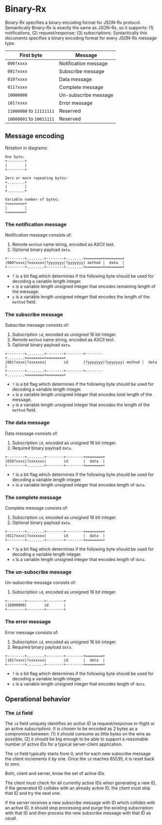 # Binary-Rx

Binary-Rx specifies a binary encoding format for JSON-Rx protocol. Semantically
Binary-Rx is exactly the same as JSON-Rx, so it supports: (1) notifications,
(2) request/response; (3) subscriptions. Syntactically this documents specifies
a binary encoding format for every JSON-Rx message type.

| First byte | Message |
|-|-|
| `000?xxxx` | Notification message |
| `001?xxxx` | Subscribe message |
| `010?xxxx` | Data message |
| `011?xxxx` | Complete message |
| `10000000` | Un-subscribe message |
| `101?xxxx` | Error message |
| `11000000` to `11111111` | Reserved |
| `10000001` to `10011111` | Reserved |



## Message encoding

Notation in diagrams:

```
One byte:
+--------+
|        |
+--------+

Zero or more repeating bytes:
+........+
|        |
+........+

Variable number of bytes:
+========+
|        |
+========+
```


### The notification message

Notification message consists of:

1. Remote `method` name string, encoded as ASCII text.
2. Optional binary payload `data`.

```
+--------+........+--------+........+========+========+
|000?xxxx|?xxxxxxx|?yyyyyyy|?yyyyyyy| method |  data  |
+--------+........+--------+........+========+========+
```

- `?` is a bit flag which determines if the following byte should be used for
  decoding a variable length integer.
- `x` is a variable length unsigned integer that encodes remaining length of the
  message.
- `y` is a variable length unsigned integer that encodes the length of the
  `method` field.


### The subscribe message

Subscribe message consists of:

1. Subscription `id`, encoded as unsigned 16 bit integer.
2. Remote `method` name string, encoded as ASCII text.
3. Optional binary payload `data`.

```
+--------+........+--------+--------+--------+........+========+========+
|001?xxxx|?xxxxxxx|        id       |?yyyyyyy|?yyyyyyy| method |  data  |
+--------+........+--------+--------+--------+........+========+========+
```

- `?` is a bit flag which determines if the following byte should be used for
  decoding a variable length integer.
- `x` is a variable length unsigned integer that encodes total length of the
  message.
- `y` is a variable length unsigned integer that encodes the length of the
  `method` field.


### The data message

Data message consists of:

1. Subscription `id`, encoded as unsigned 16 bit integer.
2. Required binary payload `data`.

```
+--------+........+--------+--------+========+
|010?xxxx|?xxxxxxx|        id       |  data  |
+--------+........+--------+--------+========+
```

- `?` is a bit flag which determines if the following byte should be used for
  decoding a variable length integer.
- `x` is a variable length unsigned integer that encodes length of `data`.


### The complete message

Complete message consists of:

1. Subscription `id`, encoded as unsigned 16 bit integer.
2. Optional binary payload `data`.

```
+--------+........+--------+--------+========+
|011?xxxx|?xxxxxxx|        id       |  data  |
+--------+........+--------+--------+========+
```

- `?` is a bit flag which determines if the following byte should be used for
  decoding a variable length integer.
- `x` is a variable length unsigned integer that encodes length of `data`.


### The un-subscribe message

Un-subscribe message consists of:

1. Subscription `id`, encoded as unsigned 16 bit integer.

```
+--------+--------+--------+
|10000000|        id       |
+--------+--------+--------+
```


### The error message

Error message consists of:

1. Subscription `id`, encoded as unsigned 16 bit integer.
2. Required binary payload `data`.

```
+--------+........+--------+--------+========+
|101?xxxx|?xxxxxxx|        id       |  data  |
+--------+........+--------+--------+========+
```

- `?` is a bit flag which determines if the following byte should be used for
  decoding a variable length integer.
- `x` is a variable length unsigned integer that encodes length of `data`.


## Operational behavior

### The `id` field

The `id` field uniquely identifies an *active ID* (a request/response in-flight
or an active subscription). It is chosen to be encoded as 2 bytes as a compromise
between: (1) it should consume as little bytes on the wire as possible; (2) it
should be big enough to be able to support a reasonable number of active IDs for
a typical server-client application.

The `id` field typically starts from 0, and for each new subscribe message the
client increments it by one. Once the `id` reaches 65535, it is reset back to
zero.

Both, client and server, know the set of active IDs.

The client must check for all currently active IDs when generating a new ID, if
the generated ID collides with an already active ID, the client must skip that
ID and try the next one.

If the server receives a new subscribe message with ID which collides with an
active ID, it should stop processing and purge the existing subscription with
that ID and then process the new subscribe message with that ID as usual.
